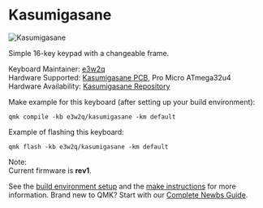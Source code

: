 # Kasumigasane

![Kasumigasane](https://github.com/e3w2q/Kasumigasane-keypad/blob/master/mainimage.jpg?raw=true)

Simple 16-key keypad with a changeable frame.

Keyboard Maintainer: [e3w2q](https://github.com/e3w2q)  
Hardware Supported: [Kasumigasane PCB](https://github.com/e3w2q/Kasumigasane-keypad/tree/master/pcb), Pro Micro ATmega32u4  
Hardware Availability: [Kasumigasane Repository](https://github.com/e3w2q/Kasumigasane-keypad/)

Make example for this keyboard (after setting up your build environment):

    qmk compile -kb e3w2q/kasumigasane -km default

Example of flashing this keyboard:

    qmk flash -kb e3w2q/kasumigasane -km default

Note:  
  Current firmware is **rev1**.

See the [build environment setup](https://docs.qmk.fm/#/getting_started_build_tools) and the [make instructions](https://docs.qmk.fm/#/getting_started_make_guide) for more information. Brand new to QMK? Start with our [Complete Newbs Guide](https://docs.qmk.fm/#/newbs).

